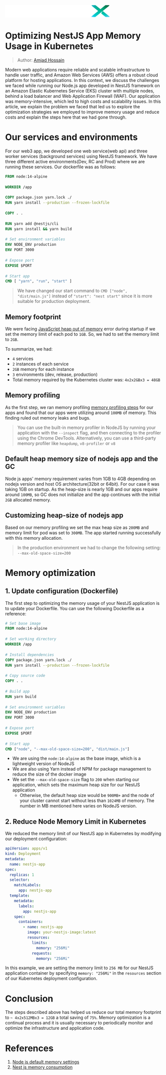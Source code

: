 ![LiquidXLogo.png](./img/LiquidXLogo.png)

# Optimizing NestJS App Memory Usage in Kubernetes

> Author: [Amjad Hossain](https://www.linkedin.com/in/md-amjad-hossain-rahat/)

Modern web applications require reliable and scalable infrastructure to handle user traffic, and Amazon Web Services (AWS) offers a robust cloud platform for hosting applications. In this context, we discuss the challenges we faced while running our Node.js app developed in NestJS framework on an Amazon Elastic Kubernetes Service (EKS) cluster with multiple nodes, behind a load balancer and Web Application Firewall (WAF). Our application was memory-intensive, which led to high costs and scalability issues. In this article, we explain the problem we faced that led us to explore the optimization strategies we employed to improve memory usage and reduce costs and explain the steps here that we had gone through.

# Our services and environments
For our web3 app, we developed one web service(web api) and three worker services (background services) using NestJS framework. We have three different active environments(Dev, RC and Prod) where we are running these services. Our dockerfile was as follows:

```dockerfile
FROM node:14-alpine

WORKDIR /app

COPY package.json yarn.lock ./
RUN yarn install --production --frozen-lockfile

COPY . .

RUN yarn add @nestjs/cli
RUN yarn install && yarn build

# Set environment variables
ENV NODE_ENV production
ENV PORT 3000

# Expose port
EXPOSE $PORT

# Start app
CMD [ "yarn", "run", "start" ]
```

> We have changed our start command to `CMD ["node", "dist/main.js"]` instead of `"start": "nest start"` since it is more suitable for production deployment.

## Memory footprint
We were facing [JavaScript heap out of memory](https://felixgerschau.com/javascript-heap-out-of-memory-error/) error during startup if we set the memory limit of each pod to `1GB`.  So, we had to set the memory limit to `2GB`.  

To summarize, we had:
- `4` services 
- `2` instances of each service
- `2GB` memory for each instance
- `3` environments (dev, release, production)
- Total memory required by the Kubernetes cluster was: `4x2x2GBx3 = 48GB`


## Memory profiling
As the first step, we ran memory profiling [memory profiling steps](./NestJS%20memory%20profiler%20documentation.md) for our apps and found that our apps were utilizing around `100MB` of memory.  This finding ruled out memory leaks and bugs.

> You can use the built-in memory profiler in NodeJS by running your application with the `--inspect` flag, and then connecting to the profiler using the Chrome DevTools. Alternatively, you can use a third-party memory profiler like `heapdump`,  `v8-profiler` or `v8`

## Default heap memory size of nodejs app and the GC
Node js apps' memory requirement varies from 1GB to 4GB depending on nodejs version and host OS architecture(32bit or 64bit). For our case it was taking 1GB on startup. As the heap-size is nearly 1GB and our apps require around `100MB`, so GC does not initialize and the app continues with the initial `2GB` allocated memory.

## Customizing heap-size of nodejs app
Based on our memory profiling we set the max heap size as `200MB` and memory limit for pod was set to `300MB`. The app started running successfully with this memory allocation. 

> In the production environment we had to change the following setting:  `--max-old-space-size=200`

# Memory optimization
## 1. Update configuration (Dockerfile)

The first step to optimizing the memory usage of your NestJS application is to update your Dockerfile. You can use the following Dockerfile as a reference:

```dockerfile
# Set base image
FROM node:14-alpine

# Set working directory
WORKDIR /app

# Install dependencies
COPY package.json yarn.lock ./
RUN yarn install --production --frozen-lockfile

# Copy source code
COPY . .

# Build app
RUN yarn build

# Set environment variables
ENV NODE_ENV production
ENV PORT 3000

# Expose port
EXPOSE $PORT

# Start app
CMD ["node", "--max-old-space-size=200", "dist/main.js"]
```

- We are using the `node:14-alpine` as the base image, which is a lightweight version of NodeJS
- We are also using Yarn instead of NPM for package management to reduce the size of the docker image
- We set the `--max-old-space-size` flag to `200` when starting our application, which sets the maximum heap size for our NestJS application
  - Otherwise, the default heap size would be `900MB+` and the node of your cluster cannot start without less than `1024MB` of memory. The number in MB mentioned here varies on NodeJS version.

## 2. Reduce Node Memory Limit in Kubernetes
We reduced the memory limit of our NestJS app in Kubernetes by modifying our deployment configuration:

```yaml
apiVersion: apps/v1
kind: Deployment
metadata:
  name: nestjs-app
spec:
  replicas: 1
  selector:
    matchLabels:
      app: nestjs-app
  template:
    metadata:
      labels:
        app: nestjs-app
    spec:
      containers:
        - name: nestjs-app
          image: your-nestjs-image:latest
          resources:
            limits:
              memory: "256Mi"
            requests:
              memory: "256Mi"
```

In this example, we are setting the memory limit to `256 MB` for our NestJS application container by specifying `memory: "256Mi"` in the `resources` section of our Kubernetes deployment configuration.

# Conclusion
The steps described above has helped us reduce our total memory footprint to `~ 4x2x512MBx3 = 12GB` a total saving of `75%`.  Memory optimization is a continual process and it is usually necessary to periodically monitor and optimize the infrastructure and application code.

# References
1. [Node js default memory settings](https://medium.com/geekculture/node-js-default-memory-settings-3c0fe8a9ba1)
2. [Nest js memory consumption](https://stackoverflow.com/questions/72123632/how-to-get-back-to-point-0-of-memory-consumption-with-nestjs)
